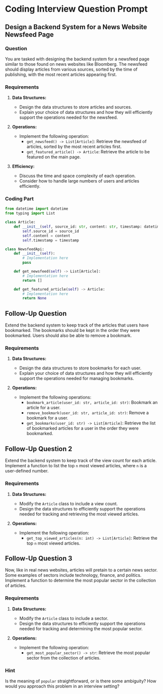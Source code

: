 # Coding Interview Question Prompt

## Design a Backend System for a News Website Newsfeed Page

### Question

You are tasked with designing the backend system for a newsfeed page similar to those found on news websites like Bloomberg. The newsfeed should display articles from various sources, sorted by the time of publishing, with the most recent articles appearing first.

### Requirements

1. **Data Structures:**
   - Design the data structures to store articles and sources.
   - Explain your choice of data structures and how they will efficiently support the operations needed for the newsfeed.

2. **Operations:**
   - Implement the following operation:
     - `get_newsfeed() -> List[Article]`: Retrieve the newsfeed of articles, sorted by the most recent articles first.
     - `get_featured_article() -> Article`: Retrieve the article to be featured on the main page.

3. **Efficiency:**
   - Discuss the time and space complexity of each operation.
   - Consider how to handle large numbers of users and articles efficiently.

### Coding Part

```python
from datetime import datetime
from typing import List

class Article:
    def __init__(self, source_id: str, content: str, timestamp: datetime):
        self.source_id = source_id
        self.content = content
        self.timestamp = timestamp

class NewsfeedApi:
    def __init__(self):
        # Implementation here
        pass

    def get_newsfeed(self) -> List[Article]:
        # Implementation here
        return []

    def get_featured_article(self) -> Article:
        # Implementation here
        return None
```

## Follow-Up Question

Extend the backend system to keep track of the articles that users have bookmarked. The bookmarks should be kept in the order they were bookmarked. Users should also be able to remove a bookmark.

### Requirements

1. **Data Structures:**
   - Design the data structures to store bookmarks for each user.
   - Explain your choice of data structures and how they will efficiently support the operations needed for managing bookmarks.

2. **Operations:**
   - Implement the following operations:
     - `bookmark_article(user_id: str, article_id: str)`: Bookmark an article for a user.
     - `remove_bookmark(user_id: str, article_id: str)`: Remove a bookmark for a user.
     - `get_bookmarks(user_id: str) -> List[Article]`: Retrieve the list of bookmarked articles for a user in the order they were bookmarked.

## Follow-Up Question 2

Extend the backend system to keep track of the view count for each article. Implement a function to list the top `n` most viewed articles, where `n` is a user-defined number.

### Requirements

1. **Data Structures:**
   - Modify the `Article` class to include a view count.
   - Design the data structures to efficiently support the operations needed for tracking and retrieving the most viewed articles.

2. **Operations:**
   - Implement the following operation:
     - `get_top_viewed_articles(n: int) -> List[Article]`: Retrieve the top `n` most viewed articles.

## Follow-Up Question 3

Now, like in real news websites, articles will pretain to a certain news sector. Some examples of sectors include technology, finance, and politics. Implement a function to determine the most popular sector in the collection of articles. 

### Requirements

1. **Data Structures:**
   - Modify the `Article` class to include a sector.
   - Design the data structures to efficiently support the operations needed for tracking and determining the most popular sector.

2. **Operations:**
   - Implement the following operation:
     - `get_most_popular_sector() -> str`: Retrieve the most popular sector from the collection of articles.

### Hint

Is the meaning of `popular` straightforward, or is there some ambiguity? How would you approach this problem in an interview setting?

